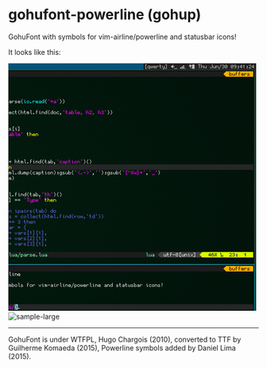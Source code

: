 # gohufont-powerline (gohup)

GohuFont with symbols for vim-airline/powerline and statusbar icons!

It looks like this:

  ![sample-small](samples/sample-small.png)
  ![sample-large](samples/2015-10-13-113944_1280x800_scrot.png)

---

GohuFont is under WTFPL, Hugo Chargois (2010), converted to TTF by Guilherme Komaeda (2015), Powerline symbols added by Daniel Lima (2015).
